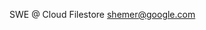 SWE @ Cloud Filestore
shemer@google.com

<!---
nadav-shemer/nadav-shemer is a ✨ special ✨ repository because its `README.md` (this file) appears on your GitHub profile.
You can click the Preview link to take a look at your changes.
--->
